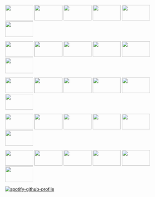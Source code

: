 <img width="90" height="50" src=https://64.media.tumblr.com/c384150d5a2bf7c3c8214747c6df1b1e/d5506f8482ad62df-00/s100x200/93e9df810d3ec37a4276fdfb283015619d94e256.gifv> <img width="90" height="50" src=https://64.media.tumblr.com/0ba67e273c23ff9444fb67ec3c176aef/1b272400c7365c9a-cc/s250x400/5fb0d356fedad2428259055f7a2571b16196179b.gifv> <img width="90" height="50" src=https://64.media.tumblr.com/51e85c654ca379d852840cf85d13a611/d5506f8482ad62df-cd/s100x200/351fb9afdbb4dba5f12f6aba306d1feecae40c75.gifv> <img width="90" height="50" src=https://i.postimg.cc/2jVXbwkS/image.png> <img width="90" height="50" src=https://i.postimg.cc/h4NG8MyX/image.png> <img width="90" height="50" src=https://i.postimg.cc/SsKBHFsm/image.png>

<img width="90" height="50" src=https://64.media.tumblr.com/a1bef488ae9a09c8b799cd427ce4e600/e252c31037ba8e91-61/s100x200/8f26c05f3f00598101522a2a5f06244ba2463018.pnj> <img width="90" height="50" src=https://64.media.tumblr.com/ce8b2fe79934509da0ce262ee082a894/18da8bdfad19ebd4-2e/s100x200/ff2eb459fe4b61a9c703c67ab915d90f7422cda7.gifv> <img width="90" height="50" src=https://64.media.tumblr.com/72cd61de697f08c0b5746e096a6ffb26/d9e510424094fc01-c6/s100x200/6c0269fb59c91e899f026b1cffa667e55cebcf31.gifv> <img width="90" height="50" src=https://64.media.tumblr.com/b16594e816abeffc939bbd3ec25e1941/18da8bdfad19ebd4-c4/s100x200/a1ed954e7edf9748ed2b6bb18cf77ed8735cb203.gifv> <img width="90" height="50" src=https://64.media.tumblr.com/348bb84cff43033511ab7003df2aaa72/71e33223e59bcd61-62/s100x200/536aaa3d9b8a9a37dfb3fa69da0e4bbb29c2a0a0.pnj> <img width="90" height="50" src=https://64.media.tumblr.com/2e8566d0f0653c5d9628855a1ea8c04f/70af8059470e9a3f-ce/s100x200/7aa8548a00c8e3f127334055b50f0de1fbf8592a.pnj>

<img width="90" height="50" src=https://64.media.tumblr.com/cc434cf3b11f92735c01ec07ed4fcefc/5552dcb315b25168-6a/s100x200/07d4837bd69a501002e25cb428d29fab57cf9fac.gifv> <img width="90" height="50" src=https://64.media.tumblr.com/d44bd55eee32e013b814be58387e265b/5552dcb315b25168-45/s100x200/826eaf356e5fb5ae18049ac621c312a0f5eb9455.gifv> <img width="90" height="50" src=https://64.media.tumblr.com/933069402ae2e3a24af1d0c334876ef9/410a1ac71a3e45fb-f0/s100x200/545911acaee4280ac3c4d9019df7c435ca0059cf.gifv> <img width="90" height="50" src=https://64.media.tumblr.com/d9dc966c5171bf44759a6e5501af91cd/410a1ac71a3e45fb-6e/s100x200/8aebc0b02155899c88217104c4296faac1b2abf2.gifv> <img width="90" height="50" src=https://64.media.tumblr.com/582148cc713b92422d4065ac8f4f745e/f985059393fa0a0e-6e/s100x200/ba2e56b731f9cb74ef0881faaea8ecfedf3dce8c.pnj> <img width="90" height="50" src=https://64.media.tumblr.com/725375de9d63f8729be38fa4e4a89a11/f985059393fa0a0e-4a/s100x200/51f586295008fb04f35b58e46ae6263cf19032bc.pnj>

<img width="90" height="50" src=https://64.media.tumblr.com/47f43de9f090ee9cc72c07916a7416d1/9f87654b903f3910-12/s100x200/160b983bea785c8297c4fcbd8f3e27e085d326e8.gifv> <img width="90" height="50" src=https://64.media.tumblr.com/7ad83200878275c8744e375e7a49ab3a/9f87654b903f3910-7b/s100x200/0e61bc76f4c69ae0daf87f84fc5f9c919e89014b.gifv> <img width="90" height="50" src=https://64.media.tumblr.com/912c753bdb6af9d82216a89560ef13a4/c9268657da8a9d48-3e/s100x200/625779cf40cae9dda5e10c5c5a819dc269f2b593.pnj> <img width="90" height="50" src=https://64.media.tumblr.com/a372cf876ab9fee42516286d2b03e021/c9268657da8a9d48-7c/s100x200/314b32d23cae0a7c29d51948eeea00855fa889ae.pnj> <img width="90" height="50" src=https://64.media.tumblr.com/ad2479ed895088105b5fdd86dae1b931/e9320a38348ef9fa-7d/s100x200/bd87f076d29fca2cc8972d64b50b74621d165a5e.pnj> <img width="90" height="50" src=https://64.media.tumblr.com/9e69c422fbd9a7c07445a45aadd66f3a/e9320a38348ef9fa-c5/s100x200/bc88eab0af6a1fef2616a44ac288f54c26980f54.pnj>

<img width="90" height="50" src=https://64.media.tumblr.com/ae273971a73487116ba95b2a2cfe8a04/799b250436f9bdca-a5/s100x200/e27e27e98ed7fde0552cc231d0a9f715d5f19abd.pnj> <img width="90" height="50" src=https://64.media.tumblr.com/62c5e4057ce5809607f10505adfd4c28/f19b909c109e140d-41/s100x200/f455dfc4bd78ea0a2b994f04cdc9a8616548a40a.pnj> <img width="90" height="50" src=https://64.media.tumblr.com/39567e6c1ac26ca6c152ed8d3da6e6eb/4e50d992a23d3a7e-a5/s100x200/41dca155a5784e7c45af2a807435cbe0818e0c57.gifv> <img width="90" height="50" src=https://i.postimg.cc/gkBn7m22/image.png> <img width="90" height="50" src=https://i.postimg.cc/NM40kwnY/image.png> <img width="90" height="50" src=https://i.postimg.cc/L5Q6G3Rb/image.png>

[![spotify-github-profile](https://spotify-github-profile.kittinanx.com/api/view?uid=q4pb1n2mfi8xdk3wff1bjn4jx&cover_image=true&theme=natemoo-re&show_offline=false&background_color=121212&interchange=false&bar_color=53b14f&bar_color_cover=false)](https://github.com/kittinan/spotify-github-profile)

